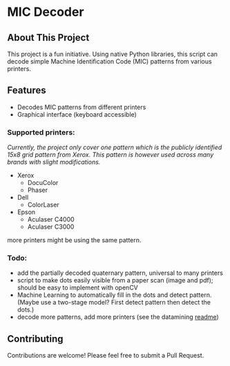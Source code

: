 # MIC Decoder
## About This Project
This project is a fun initiative. Using native Python libraries, this script can decode simple Machine Identification Code (MIC) patterns from various printers.

## Features
- Decodes MIC patterns from different printers
- Graphical interface (keyboard accessible)

### Supported printers:
*Currently, the project only cover one pattern which is the publicly identified 15x8 grid pattern from Xerox. This pattern is however used across many brands with slight modifications.*
- Xerox
    - DocuColor
    - Phaser
- Dell
    - ColorLaser
- Epson
    - Aculaser C4000
    - Aculaser C3000

more printers might be using the same pattern.

### Todo:
- add the partially decoded quaternary pattern, universal to many printers
- script to make dots easily visible from a paper scan (image and pdf); should be easy to implement with openCV
- Machine Learning to automatically fill in the dots and detect pattern. (Maybe use a two-stage model? First detect pattern then detect the dots.)
- decode more patterns, add more printers (see the datamining [readme](datamining/README.md))

## Contributing
Contributions are welcome! Please feel free to submit a Pull Request.


